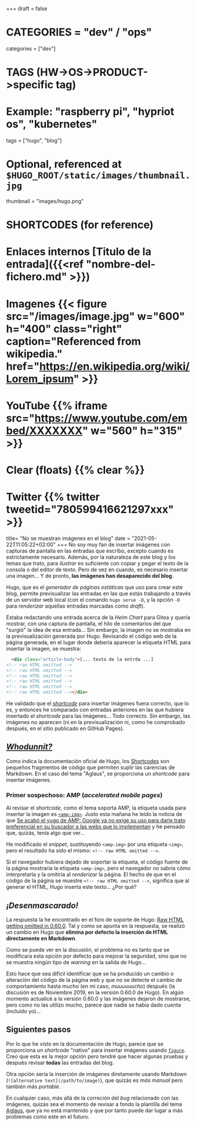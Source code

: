 +++
draft = false

# CATEGORIES = "dev" / "ops"
categories = ["dev"]
# TAGS (HW->OS->PRODUCT->specific tag)
# Example: "raspberry pi", "hypriot os", "kubernetes"

tags = ["hugo", "blog"]

# Optional, referenced at `$HUGO_ROOT/static/images/thumbnail.jpg`
thumbnail = "images/hugo.png"

# SHORTCODES (for reference)

# Enlaces internos [Titulo de la entrada]({{<ref "nombre-del-fichero.md" >}})

# Imagenes {{< figure src="/images/image.jpg" w="600" h="400" class="right" caption="Referenced from wikipedia." href="https://en.wikipedia.org/wiki/Lorem_ipsum" >}}
# YouTube {{% iframe src="https://www.youtube.com/embed/XXXXXXX" w="560" h="315" >}}
# Clear (floats) {{% clear %}}
# Twitter {{% twitter tweetid="780599416621297xxx" >}}

title=  "No se muestran imágenes en el blog"
date = "2021-05-22T11:05:22+02:00"
+++
No soy muy fan de insertar imágenes con capturas de pantalla en las entradas que escribo, excepto cuando es estrictamente necesario. Además, por la naturaleza de este blog y los temas que trato, para *ilustrar* es suficiente con copiar y pegar el texto de la consola o del editor de texto. Pero de vez en cuando, es necesario insertar una imagen... Y de pronto, **las imágenes han desaparecido del blog**.

<!--more-->

Hugo, que es el *generador de páginas estáticas* que uso para crear este blog, permite previsualizar las entradas en las que estás trabajando a través de un servidor web local (con el comando `hugo serve -D`, y la opción `-D` para *renderizar* aquellas entradas marcadas como *draft*).

Estaba redactando una entrada acerca de la *Helm Chart* para Gitea y quería mostrar, con una captura de pantalla, el hilo de comentarios del que "surgió" la idea de esa entrada... Sin embargo, la imagen no se mostraba en la previsualización generada por Hugo. Revisando el código web de la página generada, en el lugar donde debería aparecer la etiqueta HTML para insertar la imagen, se muestra:

```html
  <div class="article-body">[... texto de la entrda ...]
<!-- raw HTML omitted -->
<!-- raw HTML omitted -->
<!-- raw HTML omitted -->
<!-- raw HTML omitted -->
<!-- raw HTML omitted -->
<!-- raw HTML omitted --></div>
```

He validado que el [*shortcode*](https://gohugo.io/content-management/shortcodes/) para insertar imágenes fuera correcto, que lo es, y entonces he comparado con entradas anteriores en las que hubiera insertado el *shortcode* para las imágenes... Todo correcto. Sin embargo, las imágenes no aparecen (ni en la previsualización ni, como he comprobado después, en el sitio publicado en GitHub Pages).

## [*Whodunnit?*](https://es.wikipedia.org/wiki/Whodunit)

Como indica la documentación oficial de Hugo, los [Shortcodes](https://gohugo.io/content-management/shortcodes/) son pequeños fragmentos de código que permiten suplir las carencias de Markdown. En el caso del tema "Aglaus", se proporciona un *shortcode* para insertar imágenes.

### Primer sospechoso: AMP (*accelerated mobile pages*)

Al revisar el *shortcode*, como el tema soporta AMP, la etiqueta usada para insertar la imagen es [`<amp-img>`](https://amp.dev/es/documentation/components/amp-img/). Justo esta mañana he leído la noticia de que [Se acabó el yugo de AMP: Google ya no exige su uso para darle trato preferencial en su buscador a las webs que lo implementan](https://www.genbeta.com/actualidad/se-acabo-yugo-amp-google-no-exige-su-uso-para-darle-trato-preferencial-su-buscador-a-webs-que-usan) y he pensado que, quizás, tenía algo que ver...

He modificado el *snippet*, sustituyendo `<amp-img>` por una etiqueta `<img>`, pero el resultado ha sido el mismo: `<!-- raw HTML omitted -->`.

Si el navegador hubiera dejado de soportar la etiqueta, el código fuente de la página mostraría la etiqueta `<amp-img>`, pero el navegador no sabría cómo interpretarla y la omitiría al *renderizar* la página. El hecho de que en el código de la página se muestre `<!-- raw HTML omitted -->`, significa que al generar el HTML, Hugo inserta este texto... ¿Por qué?

## *¡Desenmascarado!*

La respuesta la he encontrado en el foro de soporte de Hugo: [Raw HTML getting omitted in 0.60.0](https://discourse.gohugo.io/t/raw-html-getting-omitted-in-0-60-0/22032). Tal y como se apunta en la respuesta, se realizó un cambio en Hugo que **elimina por defecto la inserción de HTML directamente en Markdown**.

Como se puede ver en la discusión, el problema no es tanto que se modificara esta opción por defecto para mejorar la seguridad, sino que no se muestra ningún tipo de *warning* en la salida de Hugo...

Esto hace que sea difícil identificar que se ha producido un cambio o alteración del código de la página web y que no se detecte el cambio de comportamiento hasta mucho (en mi caso, *muuuuuucho*) después (la discusión es de Noviembre 2019, en la versión 0.60.0 de Hugo). En algún momento actualicé a la versión 0.60.0 y las imágenes dejaron de mostrarse, pero como no las utilizo mucho, parece que nadie se había dado cuenta (incluído yo)...

## Siguientes pasos

Por lo que he visto en la documentación de Hugo, parece que se proporciona un *shortcode* "nativo" para insertar imágenes usando [`figure`](https://gohugo.io/content-management/shortcodes/#figure). Creo que esta es la mejor opción pero tendré que hacer algunas pruebas y después revisar **todas** las entradas del blog.

Otra opción sería la inserción de imágenes diretamente usando Markdown (`![alternative text](/path/to/image)`), que quizás es *más manual* pero también más *portable*.

En cualquier caso, más allá de la correción del *bug* relacionado con las imágenes, quizás sea el momento de revisar a fondo la plantilla del tema [Aglaus](https://github.com/dim0627/hugo_theme_aglaus), que ya no está mantenido y que por tanto puede dar lugar a más problemas como este en el futuro.
